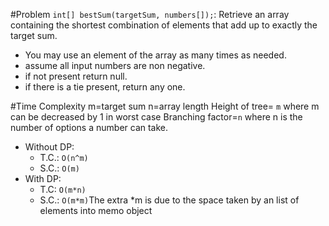 #Problem
`int[] bestSum(targetSum, numbers[]);`: Retrieve an array containing the shortest combination of elements that add up to exactly the target sum.
- You may use an element of the array as many times as needed.
- assume all input numbers are non negative.
- if not present return null.
- if there is a tie present, return any one.

#Time Complexity
m=target sum
n=array length
Height of tree= `m` where m can be decreased by 1 in worst case
Branching factor=`n` where n is the number of options a number can take.
- Without DP:
    - T.C.: `O(n^m)`
    - S.C.: `O(m)`
- With DP:
    - T.C: `O(m*n)`
    - S.C.: `O(m*m)`The extra *m is due to the space taken by an list of elements into memo object